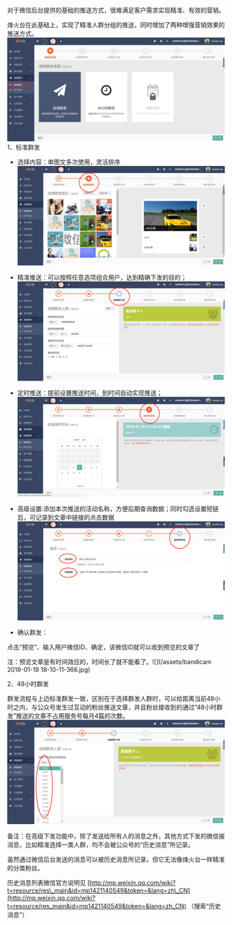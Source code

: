 对于微信后台提供的基础的推送方式，很难满足客户需求实现精准、有效的营销。

烽火台在此基础上，实现了精准人群分组的推送，同时增加了两种增强营销效果的推送方式。![](/assets/1516355060%281%29.png)1、标准群发

* 选择内容：单图文多次使用，灵活排序![](/assets/import.png)

* 精准推送：可以按照任意选项组合用户，达到精确下发的目的；![](/assets/1516356291%281%29.png)

* 定时推送：提前设置推送时间，到时间自动实现推送；![](/assets/1516592656.png)

* 高级设置:添加本次推送的活动名称，方便后期查询数据；同时勾选设置短链后，可记录到文章中链接的点击数据![](/assets/1516593000%281%29.jpg)

* 确认群发：

点击“预览”、输入用户微信ID、确定，该微信ID就可以收到预览的文章了

注：预览文章是有时间效应的，时间长了就不能看了。![](/assets/bandicam 2018-01-19 18-10-11-366.jpg)

2、48小时群发

群发流程与上边标准群发一致，区别在于选择群发人群时，可以给距离当前48小时之内，与公众号发生过互动的粉丝推送文章，并且粉丝接收到的通过“48小时群发”推送的文章不占用服务号每月4篇的次数。![](/assets/1516357023%281%29.png)

备注：在高级下发功能中，除了发送给所有人的消息之外，其他方式下发的微信报消息，比如精准选择一类人群，均不会被公众号的“历史消息”所记录。

虽然通过微信后台发送的消息可以被历史消息所记录，但它无法像烽火台一样精准的分类粉丝。

历史消息列表微信官方说明见 [http://mp.weixin.qq.com/wiki?t=resource/res\_main&id=mp1421140549&token=&lang=zh\_CN](http://mp.weixin.qq.com/wiki?t=resource/res_main&id=mp1421140549&token=&lang=zh_CN) （搜索“历史消息”）

